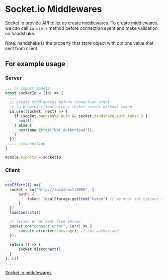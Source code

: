 # Socket.io Middlewares

Socket.io provide API to let us create middlewares. To create middlewares, we can call `io.use()` method before connection event and make validation on handshake.

Note: handshake is the property that store object with options value that sent from client

## For example usage

### Server
```javascript
... // import models
const socketIo = (io) => {
  ...
  // create middlewares before connection event
  // to prevent client access socket server without token
  io.use((socket, next) => {
    if (socket.handshake.auth && socket.handshake.auth.token ) {
      next();
    } else {
      next(new Error("Not Authorized"));
    }
  });
  ... //connection
}

module.exports = socketIo
```

### Client
```javascript
...
useEffect(() =>{
  socket = io('http://localhost:5000', {
      auth: {
          token: localStorage.getItem("token") // we must set options to get access to socket server
      }
  })
  loadContacts()

  // listen error sent from server
  socket.on("connect_error", (err) => {
      console.error(err.message); // not authorized
  });
  
  return () => {
      socket.disconnect()
  }
}, [])
...

```

[Socket.io middlewares](https://socket.io/docs/v3/middlewares/)